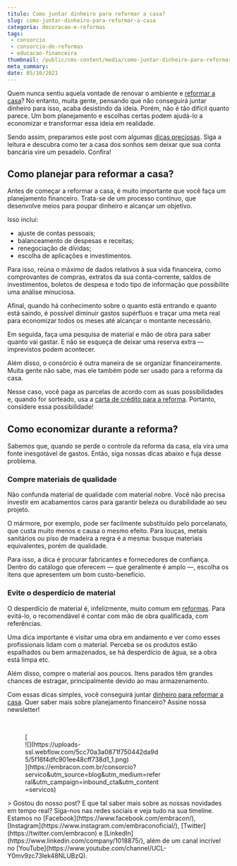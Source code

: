 ```yaml
---
titulo: Como juntar dinheiro para reformar a casa?
slug: como-juntar-dinheiro-para-reformar-a-casa
categoria: decoracao-e-reformas
tags:
 - consorcio
 - consorcio-de-reformas
 - educacao-financeira
thumbnail: /public/cms-content/media/como-juntar-dinheiro-para-reformar-a-casa.jpeg
meta_summary: 
date: 05/10/2021
---
```

Quem nunca sentiu aquela vontade de renovar o ambiente e [reformar a casa](https://www.embracon.com.br/blog/quando-e-por-que-reformar-a-sua-casa-saiba-aqui)? No entanto, muita gente, pensando que não conseguirá juntar dinheiro para isso, acaba desistindo da ideia. Porém, não é tão difícil quanto parece. Um bom planejamento e escolhas certas podem ajudá-lo a economizar e transformar essa ideia em realidade.

Sendo assim, preparamos este post com algumas [dicas preciosas](https://www.embracon.com.br/blog/quer-reformar-sua-casa-nos-temos-5-dicas-para-voce-se-inspirar). Siga a leitura e descubra como ter a casa dos sonhos sem deixar que sua conta bancária vire um pesadelo. Confira!

Como planejar para reformar a casa?
-----------------------------------

Antes de começar a reformar a casa, é muito importante que você faça um planejamento financeiro. Trata-se de um processo contínuo, que desenvolve meios para poupar dinheiro e alcançar um objetivo.

Isso inclui:

- ajuste de contas pessoais;
- balanceamento de despesas e receitas;
- renegociação de dívidas;
- escolha de aplicações e investimentos.

Para isso, reúna o máximo de dados relativos à sua vida financeira, como comprovantes de compras, extratos da sua conta-corrente, saldos de investimentos, boletos de despesa e todo tipo de informação que possibilite uma análise minuciosa.

Afinal, quando há conhecimento sobre o quanto está entrando e quanto está saindo, é possível diminuir gastos supérfluos e traçar uma meta real para economizar todos os meses até alcançar o montante necessário.

Em seguida, faça uma pesquisa de material e mão de obra para saber quanto vai gastar. E não se esqueça de deixar uma reserva extra — imprevistos podem acontecer.

Além disso, o consórcio é outra maneira de se organizar financeiramente. Muita gente não sabe, mas ele também pode ser usado para a reforma da casa.

Nesse caso, você paga as parcelas de acordo com as suas possibilidades e, quando for sorteado, usa a [carta de crédito para a reforma](https://www.embracon.com.br/blog/afinal-vale-a-pena-fazer-um-consorcio-para-reformar-a-casa). Portanto, considere essa possibilidade!

Como economizar durante a reforma?
----------------------------------

Sabemos que, quando se perde o controle da reforma da casa, ela vira uma fonte inesgotável de gastos. Então, siga nossas dicas abaixo e fuja desse problema.

### Compre materiais de qualidade

Não confunda material de qualidade com material nobre. Você não precisa investir em acabamentos caros para garantir beleza ou durabilidade ao seu projeto.

O mármore, por exemplo, pode ser facilmente substituído pelo porcelanato, que custa muito menos e causa o mesmo efeito. Para louças, metais sanitários ou piso de madeira a regra é a mesma: busque materiais equivalentes, porém de qualidade.

Para isso, a dica é procurar fabricantes e fornecedores de confiança. Dentro do catálogo que oferecem — que geralmente é amplo —, escolha os itens que apresentem um bom custo-benefício.

### Evite o desperdício de material

O desperdício de material é, infelizmente, muito comum em [reformas](https://www.embracon.com.br/blog/quando-e-por-que-reformar-a-sua-casa-saiba-aqui). Para evitá-lo, o recomendável é contar com mão de obra qualificada, com referências.

Uma dica importante é visitar uma obra em andamento e ver como esses profissionais lidam com o material. Perceba se os produtos estão espalhados ou bem armazenados, se há desperdício de água, se a obra está limpa etc.

Além disso, compre o material aos poucos. Itens parados têm grandes chances de estragar, principalmente devido ao mau armazenamento.

Com essas dicas simples, você conseguirá juntar [dinheiro para reformar a casa](https://www.embracon.com.br/blog/afinal-vale-a-pena-fazer-um-consorcio-para-reformar-a-casa). Quer saber mais sobre planejamento financeiro? Assine nossa newsletter!

‍

<figure class="w-richtext-figure-type-image w-richtext-align-center" style="max-width:310px">[<div>![](https://uploads-ssl.webflow.com/5cc70a3a0871f750442da9d5/5f16f4dfc901ee48cff738d1_1.png)</div>](https://embracon.com.br/consorcio?servico&utm_source=blog&utm_medium=referral&utm_campaign=inbound_cta&utm_content=servicos)</figure>> Gostou do nosso post? E que tal saber mais sobre as nossas novidades em tempo real? Siga-nos nas redes sociais e veja tudo na sua timeline. Estamos no [Facebook](https://www.facebook.com/embracon/), [Instagram](https://www.instagram.com/embraconoficial/), [Twitter](https://twitter.com/embracon) e [LinkedIn](https://www.linkedin.com/company/1018875/), além de um canal incrível no [YouTube](https://www.youtube.com/channel/UCL-Y0mv9zc73Iek48NLUBzQ).
